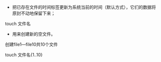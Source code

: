 * 把已存在文件的时间标签更新为系统当前的时间（默认方式），它们的数据将原封不动地保留下来；

touch 文件名

* 用来创建新的空文件。

创建file1—file10共10个文件

touch 文件名{1..10}